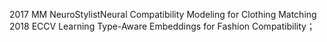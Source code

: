 2017 MM  NeuroStylistNeural Compatibility Modeling for Clothing Matching
2018 ECCV Learning Type-Aware Embeddings for Fashion Compatibility；

